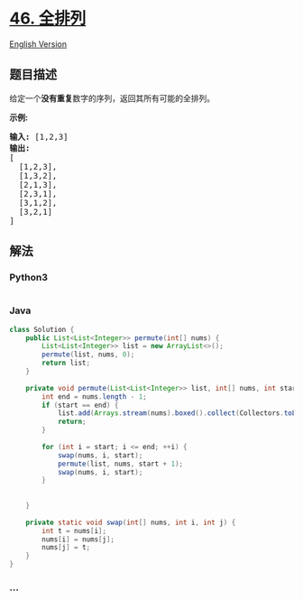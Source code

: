 # [46. 全排列](https://leetcode-cn.com/problems/permutations)

[English Version](/solution/0000-0099/0046.Permutations/README_EN.md)

## 题目描述

<!-- 这里写题目描述 -->
<p>给定一个<strong>没有重复</strong>数字的序列，返回其所有可能的全排列。</p>

<p><strong>示例:</strong></p>

<pre><strong>输入:</strong> [1,2,3]
<strong>输出:</strong>
[
  [1,2,3],
  [1,3,2],
  [2,1,3],
  [2,3,1],
  [3,1,2],
  [3,2,1]
]</pre>

## 解法

<!-- 这里可写通用的实现逻辑 -->

<!-- tabs:start -->

### **Python3**

<!-- 这里可写当前语言的特殊实现逻辑 -->

```python

```

### **Java**

<!-- 这里可写当前语言的特殊实现逻辑 -->

```java
class Solution {
    public List<List<Integer>> permute(int[] nums) {
        List<List<Integer>> list = new ArrayList<>();
        permute(list, nums, 0);
        return list;
    }
    
    private void permute(List<List<Integer>> list, int[] nums, int start) {
        int end = nums.length - 1;
        if (start == end) {
            list.add(Arrays.stream(nums).boxed().collect(Collectors.toList()));
            return;
        }
        
        for (int i = start; i <= end; ++i) {
            swap(nums, i, start);
            permute(list, nums, start + 1);
            swap(nums, i, start);
        }
        
        
    }
    
    private static void swap(int[] nums, int i, int j) {
        int t = nums[i];
        nums[i] = nums[j];
        nums[j] = t;
    }
}
```

### **...**

```

```

<!-- tabs:end -->
